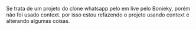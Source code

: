 Se trata de um projeto do clone whatsapp pelo em live pelo Bonieky, porém não foi usado context.
por isso estou refazendo o projeto usando context e alterando algumas coisas.
